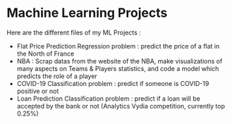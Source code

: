 # Machine Learning Projects
Here are the different files of my ML Projects : 
- Flat Price Prediction Regression problem : predict the price of a flat in the North of France 
- NBA : Scrap datas from the website of the NBA, make visualizations of many aspects on Teams & Players statistics, and code a model which predicts the role of a player
- COVID-19 Classification problem : predict if someone is COVID-19 positive or not
- Loan Prediction Classification problem : predict if a loan will be accepted by the bank or not (Analytics Vydia competition, currently top 0.25%)
